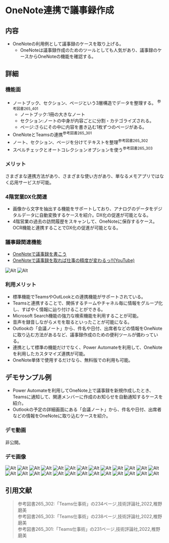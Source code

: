 # OneNote連携で議事録作成

## 内容

- OneNoteの利用例として議事録のケースを取り上げる。
  - OneNoteは議事録作成のためのツールとしても人気があり、議事録のケースからOneNoteの機能を確認する。

## 詳細

### 機能面

- ノートブック、セクション、ページという3層構造でデータを整理する。 <sup>参考図書265_401</sup>
  - ノートブック:1冊の大きなノート
  - セクション:ノートの中身が内容ごとに分割・カテゴライズされる。
  - ページ:さらにその中に内容を書き込む1枚ずつのページがある。
- OneNoteとTeamsの連携<sup>参考図書265_301</sup>
- ノート、セクション、ページを分けてテキストを整理<sup>参考図書265_302</sup>
- スペルチェックとオートコレクションオプションを使う<sup>参考図書265_303</sup>

### メリット

さまざまな連携方法があり、さまざまな使い方があり、単なるメモアプリではなく応用サービスが可能。

### 4階営業DX化関連

- 画像から文字を抽出する機能をサポートしており、アナログのデータをデジタルデータに自動変換するケースを紹介。DX化の促進が可能となる。
- 4階営業の過去の訪問履歴をスキャンして、OneNoteに保存するケース。OCR機能と連携することでDX化の促進が可能となる。

### 議事録関連機能

- [OneNoteで議事録を書こう](https://scilong.com/archives/973)
- [OneNoteで議事録を取れば仕事の精度が変わるっ!!(YouTube)](https://www.youtube.com/results?search_query=OneNote+%E8%AD%B0%E4%BA%8B%E9%8C%B2)
  
![Alt](../../7_Prj/716_M365/300_アプリ/83_OneNote/83_OneNote_1.png)
![Alt](../../7_Prj/716_M365/300_アプリ/83_OneNote/83_OneNote_2.png)

### 利用メリット

- 標準機能でTeamsやOutLookとの連携機能がサポートされている。
- Teamsと連携することで、関係するチームやチャネル毎に情報をグループ化し、すばやく情報に辿り付けることができる。
- Microsoft Search機能の強力な検索機能を利用することが可能。
- 音声を録音しながらメモを取るといったことが可能になる。
- Outlookの「会議ノート」から、件名や日付、出席者などの情報をOneNoteに取り込む方法があるなど、議事録作成のための便利ツールが備わっている。
- 連携として標準の機能だけでなく、Power Automateを利用して、OneNoteを利用したカスタマイズ連携が可能。
- OneNote単体で使用するだけなら、無料版での利用も可能。

## デモサンプル例

- Power Automateを利用してOneNote上で議事録を新規作成したとき、Teamsに通知して、関連メンバーに作成のお知らせを自動通知するケースを紹介。
- Outlookの予定の詳細画面にある「会議ノート」から、件名や日付、出席者などの情報をOneNoteに取り込むケースを紹介。

### デモ動画

非公開。

### デモ画像

![Alt](../../7_Prj/716_M365/300_アプリ/83_OneNote/83_OneNote_3.png)
![Alt](../../7_Prj/716_M365/300_アプリ/83_OneNote/83_OneNote_4.png)
![Alt](../../7_Prj/716_M365/300_アプリ/83_OneNote/83_OneNote_5.png)
![Alt](../../7_Prj/716_M365/300_アプリ/83_OneNote/83_OneNote_6.png)
![Alt](../../7_Prj/716_M365/300_アプリ/83_OneNote/83_OneNote_7.png)
![Alt](../../7_Prj/716_M365/300_アプリ/83_OneNote/83_OneNote_8.png)
![Alt](../../7_Prj/716_M365/300_アプリ/83_OneNote/83_OneNote_9.png)
![Alt](../../7_Prj/716_M365/300_アプリ/83_OneNote/83_OneNote_10.png)
![Alt](../../7_Prj/716_M365/300_アプリ/83_OneNote/83_OneNote_11.png)
![Alt](../../7_Prj/716_M365/300_アプリ/83_OneNote/83_OneNote_12.png)
![Alt](../../7_Prj/716_M365/300_アプリ/83_OneNote/83_OneNote_13.png)
![Alt](../../7_Prj/716_M365/300_アプリ/83_OneNote/83_OneNote_14.png)
![Alt](../../7_Prj/716_M365/300_アプリ/83_OneNote/83_OneNote_15.png)
![Alt](../../7_Prj/716_M365/300_アプリ/83_OneNote/83_OneNote_16.png)
![Alt](../../7_Prj/716_M365/300_アプリ/83_OneNote/83_OneNote_17.png)
![Alt](../../7_Prj/716_M365/300_アプリ/83_OneNote/83_OneNote_21.png)
![Alt](../../7_Prj/716_M365/300_アプリ/83_OneNote/83_OneNote_22.png)
![Alt](../../7_Prj/716_M365/300_アプリ/83_OneNote/83_OneNote_23.png)
![Alt](../../7_Prj/716_M365/300_アプリ/83_OneNote/83_OneNote_24.png)
![Alt](../../7_Prj/716_M365/300_アプリ/83_OneNote/83_OneNote_25.png)
![Alt](../../7_Prj/716_M365/300_アプリ/83_OneNote/83_OneNote_26.png)
![Alt](../../7_Prj/716_M365/300_アプリ/83_OneNote/83_OneNote_27.png)
![Alt](../../7_Prj/716_M365/300_アプリ/83_OneNote/83_OneNote_28.png)
![Alt](../../7_Prj/716_M365/300_アプリ/83_OneNote/83_OneNote_29.png)
![Alt](../../7_Prj/716_M365/300_アプリ/83_OneNote/83_OneNote_30.png)
![Alt](../../7_Prj/716_M365/300_アプリ/83_OneNote/83_OneNote_31.png)

## 引用文献

> 参考図書265_302:「Teams仕事術」の234ページ,技術評論社,2022,椎野磨美  
> 参考図書265_303:「Teams仕事術」の238ページ,技術評論社,2022,椎野磨美  
> 参考図書265_301:「Teams仕事術」の231ページ,技術評論社,2022,椎野磨美  
